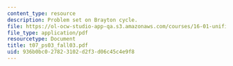 ```yaml
---
content_type: resource
description: Problem set on Brayton cycle.
file: https://ol-ocw-studio-app-qa.s3.amazonaws.com/courses/16-01-unified-engineering-i-ii-iii-iv-fall-2005-spring-2006/936b0bc027823102d2f3d06c45c4e9f8_t07_ps03_fall03.pdf
file_type: application/pdf
resourcetype: Document
title: t07_ps03_fall03.pdf
uid: 936b0bc0-2782-3102-d2f3-d06c45c4e9f8
---
```

